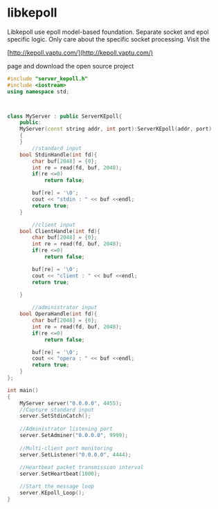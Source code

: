# libkepoll
Libkepoll use epoll model-based foundation. Separate socket and epol specific logic. Only care about the specific socket processing.
Visit the 

[http://kepoll.vaptu.com/](http://kepoll.vaptu.com/) 

page and download the open source project
```c++
#include "server_kepoll.h"
#include <iostream>
using namespace std;



class MyServer : public ServerKEpoll{
	public:
	MyServer(const string addr, int port):ServerKEpoll(addr, port)
	{
	}
		//standard input 
	bool StdinHandle(int fd){
		char buf[2048] = {0};
		int re = read(fd, buf, 2048);
		if(re <=0)
			return false;

		buf[re] = '\0';
		cout << "stdin : " << buf <<endl;
		return true;
	}

		//client input 
	bool ClientHandle(int fd){
		char buf[2048] = {0};
		int re = read(fd, buf, 2048);
		if(re <=0)
			return false;

		buf[re] = '\0';
		cout << "client : " << buf <<endl;
		return true;

	}
		
        //administrator input
	bool OperaHandle(int fd){
		char buf[2048] = {0};
		int re = read(fd, buf, 2048);
		if(re <=0)
			return false;

		buf[re] = '\0';
		cout << "opera : " << buf <<endl;
		return true;
	}
};

int main()
{
	MyServer server("0.0.0.0", 4455);
    //Capture standard input
	server.SetStdinCatch();
    
    //Administrator listening port
	server.SetAdminer("0.0.0.0", 9999);
    
    //Multi-client port monitoring
	server.SetListener("0.0.0.0", 4444);
    
    //Heartbeat packet transmission interval
	server.SetHeartbeat(1000);

	//Start the message loop
	server.KEpoll_Loop();
}

```
